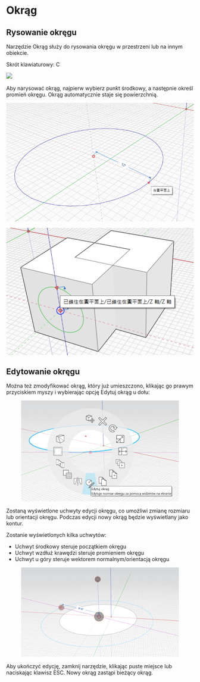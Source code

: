 # Okrąg

## Rysowanie okręgu

Narzędzie Okrąg służy do rysowania okręgu w przestrzeni lub na innym obiekcie.

Skrót klawiaturowy: C

![](../.gitbook/assets/circle\_toolbar.png)

Aby narysować okrąg, najpierw wybierz punkt środkowy, a następnie określ promień okręgu. Okrąg automatycznie staje się powierzchnią.

![](../.gitbook/assets/circle1.png)

![](../.gitbook/assets/circle2.png)

## Edytowanie okręgu

Można też zmodyfikować okrąg, który już umieszczono, klikając go prawym przyciskiem myszy i wybierając opcję Edytuj okrąg u dołu:

<figure><img src="../.gitbook/assets/EditCircle1.png" alt=""><figcaption></figcaption></figure>

Zostaną wyświetlone uchwyty edycji okręgu, co umożliwi zmianę rozmiaru lub orientacji okręgu. Podczas edycji nowy okrąg będzie wyświetlany jako kontur.

Zostanie wyświetlonych kilka uchwytów:

* Uchwyt środkowy steruje początkiem okręgu
* Uchwyt wzdłuż krawędzi steruje promieniem okręgu
* Uchwyt u góry steruje wektorem normalnym/orientacją okręgu

<figure><img src="../.gitbook/assets/image (2) (2).png" alt=""><figcaption></figcaption></figure>

Aby ukończyć edycję, zamknij narzędzie, klikając puste miejsce lub naciskając klawisz ESC. Nowy okrąg zastąpi bieżący okrąg.
